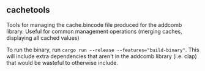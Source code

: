 ## cachetools

Tools for managing the cache.bincode file produced for the addcomb library. Useful for common management operations (merging caches, displaying all cached values)

To run the binary, run `cargo run --release --features="build-binary"`. This will include extra dependencies that aren't in the addcomb library (i.e. clap) that would be wasteful to otherwise include.
